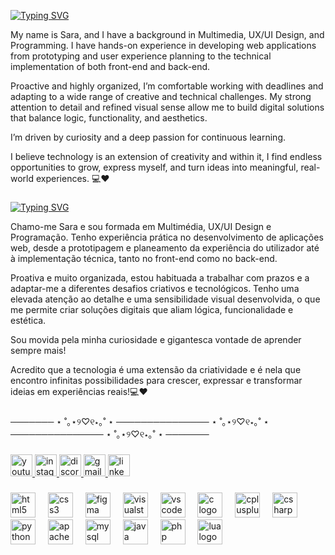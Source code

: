 
[![Typing SVG](https://readme-typing-svg.demolab.com?font=Fira+Code&pause=1000&color=F79BCF&width=435&lines=Helloo!+I'm+Sara+%E2%9C%A8%F0%9F%8D%83)](https://git.io/typing-svg)

<p align="left">My name is Sara, and I have a background in Multimedia, UX/UI Design, and Programming. I have hands-on experience in developing web applications from prototyping and user experience planning to the technical implementation of both front-end and back-end.

Proactive and highly organized, I’m comfortable working with deadlines and adapting to a wide range of creative and technical challenges. My strong attention to detail and refined visual sense allow me to build digital solutions that balance logic, functionality, and aesthetics.

I’m driven by curiosity and a deep passion for continuous learning.

I believe technology is an extension of creativity and within it, I find endless opportunities to grow, express myself, and turn ideas into meaningful, real-world experiences. 💻❤️</p>
###
###
[![Typing SVG](https://readme-typing-svg.demolab.com?font=Fira+Code&pause=1000&color=F75BB8&width=435&lines=Oii+!+Eu+sou+a+Sara+%E2%9C%A8%F0%9F%8D%83)](https://git.io/typing-svg)

<p align="left">Chamo-me Sara e sou formada em Multimédia, UX/UI Design e Programação. Tenho experiência prática no desenvolvimento de aplicações web, desde a prototipagem e planeamento da experiência do utilizador até à implementação técnica, tanto no front-end como no back-end.

Proativa e muito organizada, estou habituada a trabalhar com prazos e a adaptar-me a diferentes desafios criativos e tecnológicos. Tenho uma elevada atenção ao detalhe e uma sensibilidade visual desenvolvida, o que me permite criar soluções digitais que aliam lógica, funcionalidade e estética.

Sou movida pela minha curiosidade e gigantesca vontade de aprender sempre mais!

Acredito que a tecnologia é uma extensão da criatividade e é nela que encontro infinitas possibilidades para crescer, expressar e transformar ideias em experiências reais!💻♥️</p>

###
─────── ⋆ ˚｡⋆୨♡୧⋆｡˚ ⋆ ─────────────── ⋆ ˚｡⋆୨♡୧⋆｡˚ ⋆ ─────────────── ⋆ ˚｡⋆୨♡୧⋆｡˚ ⋆ ───────
###

<div align="left">
  <a href="https://www.youtube.com/@saralunee" target="_blank">
    <img src="https://img.shields.io/static/v1?message=Youtube&logo=youtube&label=&color=FF0000&logoColor=white&labelColor=&style=for-the-badge" height="35" alt="youtube logo"  />
  </a>
  <a href="https://www.instagram.com/saracoding/" target="_blank">
    <img src="https://img.shields.io/static/v1?message=Instagram&logo=instagram&label=&color=E4405F&logoColor=white&labelColor=&style=for-the-badge" height="35" alt="instagram logo"  />
  </a>
  <a href="@saracoding" target="_blank">
    <img src="https://img.shields.io/static/v1?message=Discord&logo=discord&label=&color=7289DA&logoColor=white&labelColor=&style=for-the-badge" height="35" alt="discord logo"  />
  </a>
  <a href="saaracoding@gmail.com" target="_blank">
    <img src="https://img.shields.io/static/v1?message=Gmail&logo=gmail&label=&color=D14836&logoColor=white&labelColor=&style=for-the-badge" height="35" alt="gmail logo"  />
  </a>
  <a href="https://www.linkedin.com/in/saraluisam/" target="_blank">
    <img src="https://img.shields.io/static/v1?message=LinkedIn&logo=linkedin&label=&color=0077B5&logoColor=white&labelColor=&style=for-the-badge" height="35" alt="linkedin logo"  />
  </a>
</div>

###

<div align="left">
  <img src="https://cdn.jsdelivr.net/gh/devicons/devicon/icons/html5/html5-original.svg" height="40" alt="html5 logo"  />
  <img width="12" />
  <img src="https://cdn.jsdelivr.net/gh/devicons/devicon/icons/css3/css3-original.svg" height="40" alt="css3 logo"  />
  <img width="12" />
  <img src="https://cdn.jsdelivr.net/gh/devicons/devicon/icons/figma/figma-original.svg" height="40" alt="figma logo"  />
  <img width="12" />
  <img src="https://cdn.jsdelivr.net/gh/devicons/devicon/icons/visualstudio/visualstudio-plain.svg" height="40" alt="visualstudio logo"  />
  <img width="12" />
  <img src="https://cdn.jsdelivr.net/gh/devicons/devicon/icons/vscode/vscode-original.svg" height="40" alt="vscode logo"  />
  <img width="12" />
  <img src="https://cdn.jsdelivr.net/gh/devicons/devicon/icons/c/c-original.svg" height="40" alt="c logo"  />
  <img width="12" />
  <img src="https://cdn.jsdelivr.net/gh/devicons/devicon/icons/cplusplus/cplusplus-original.svg" height="40" alt="cplusplus logo"  />
  <img width="12" />
  <img src="https://cdn.jsdelivr.net/gh/devicons/devicon/icons/csharp/csharp-original.svg" height="40" alt="csharp logo"  />
  <img width="12" />
  <img src="https://cdn.jsdelivr.net/gh/devicons/devicon/icons/python/python-original.svg" height="40" alt="python logo"  />
  <img width="12" />
  <img src="https://cdn.jsdelivr.net/gh/devicons/devicon/icons/apache/apache-original.svg" height="40" alt="apache logo"  />
  <img width="12" />
  <img src="https://cdn.jsdelivr.net/gh/devicons/devicon/icons/mysql/mysql-original.svg" height="40" alt="mysql logo"  />
  <img width="12" />
  <img src="https://cdn.jsdelivr.net/gh/devicons/devicon/icons/java/java-original.svg" height="40" alt="java logo"  />
  <img width="12" />
  <img src="https://cdn.jsdelivr.net/gh/devicons/devicon/icons/php/php-original.svg" height="40" alt="php logo"  />
  <img width="12" />
  <img src="https://cdn.jsdelivr.net/gh/devicons/devicon/icons/lua/lua-original.svg" height="40" alt="lua logo"  />
</div>

###
